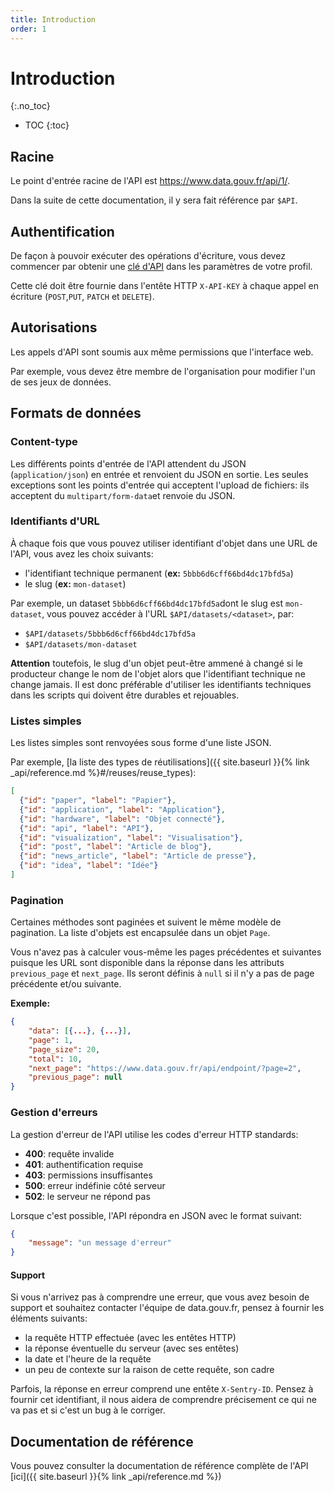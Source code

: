 ```yaml
---
title: Introduction
order: 1
---
```


# Introduction
{:.no_toc}

* TOC
{:toc}

## Racine

Le point d'entrée racine de l'API est <https://www.data.gouv.fr/api/1/>.

Dans la suite de cette documentation, il y sera fait référence par `$API`.

## Authentification

De façon à pouvoir exécuter des opérations d'écriture, vous devez commencer par obtenir une [clé d'API](https://www.data.gouv.fr/fr/admin/me/#apikey) dans les paramètres de votre profil.

Cette clé doit être fournie dans l'entête HTTP `X-API-KEY` à chaque appel en écriture (`POST`,`PUT`, `PATCH` et `DELETE`).

## Autorisations
Les appels d'API sont soumis aux même permissions que l'interface web.

Par exemple, vous devez être membre de l'organisation pour modifier l'un de ses jeux de données.

## Formats de données

### Content-type

Les différents points d'entrée de l'API attendent du JSON (`application/json`) en entrée et renvoient du JSON en sortie.
Les seules exceptions sont les points d'entrée qui acceptent l'upload de fichiers: ils acceptent du `multipart/form-data`et renvoie du JSON.

### Identifiants d'URL

À chaque fois que vous pouvez utiliser identifiant d'objet dans une URL de l'API, vous avez les choix suivants:
- l'identifiant technique permanent (**ex:** `5bbb6d6cff66bd4dc17bfd5a`)
- le slug (**ex:**  `mon-dataset`)

Par exemple, un dataset `5bbb6d6cff66bd4dc17bfd5a`dont le slug est `mon-dataset`, vous pouvez accéder à l'URL `$API/datasets/<dataset>`, par:
- `$API/datasets/5bbb6d6cff66bd4dc17bfd5a`
- `$API/datasets/mon-dataset`

**Attention** toutefois, le slug d'un objet peut-être ammené à changé si le producteur change le nom de l'objet alors que l'identifiant technique ne change jamais. Il est donc préférable d'utiliser les identifiants techniques dans les scripts qui doivent être durables et rejouables.

### Listes simples

Les listes simples sont renvoyées sous forme d'une liste JSON.

Par exemple, [la liste des types de réutilisations]({{ site.baseurl }}{% link _api/reference.md %}#/reuses/reuse_types):
```json
[
  {"id": "paper", "label": "Papier"},
  {"id": "application", "label": "Application"},
  {"id": "hardware", "label": "Objet connecté"},
  {"id": "api", "label": "API"},
  {"id": "visualization", "label": "Visualisation"},
  {"id": "post", "label": "Article de blog"},
  {"id": "news_article", "label": "Article de presse"},
  {"id": "idea", "label": "Idée"}
]
```

### Pagination

Certaines méthodes sont paginées et suivent le même modèle de pagination. La liste d'objets est encapsulée dans un objet `Page`.

Vous n'avez pas à calculer vous-même les pages précédentes et suivantes puisque les URL sont disponible dans la réponse dans les attributs `previous_page` et `next_page`. Ils seront définis à `null` si il n'y a pas de page précédente et/ou suivante.

**Exemple:**
```json
{
    "data": [{...}, {...}],
    "page": 1,
    "page_size": 20,
    "total": 10,
    "next_page": "https://www.data.gouv.fr/api/endpoint/?page=2",
    "previous_page": null
}
```

### Gestion d'erreurs

La gestion d'erreur de l'API utilise les codes d'erreur HTTP standards:

- **400**: requête invalide
- **401**: authentification requise
- **403**: permissions insuffisantes
- **500**: erreur indéfinie côté serveur
- **502**: le serveur ne répond pas

Lorsque c'est possible, l'API répondra en JSON avec le format suivant:
```json
{
    "message": "un message d'erreur"
}
```

#### Support

Si vous n'arrivez pas à comprendre une erreur, que vous avez besoin de support et souhaitez contacter l'équipe de data.gouv.fr, pensez à fournir les éléments suivants:
- la requête HTTP effectuée (avec les entêtes HTTP)
- la réponse éventuelle du serveur (avec ses entêtes)
- la date et l'heure de la requête
- un peu de contexte sur la raison de cette requête, son cadre

Parfois, la réponse en erreur comprend une entête `X-Sentry-ID`.
Pensez à fournir cet identifiant, il nous aidera de comprendre précisement ce qui ne va pas et si c'est un bug à le corriger.

## Documentation de référence

Vous pouvez consulter la documentation de référence complète de l'API [ici]({{ site.baseurl }}{% link _api/reference.md %})
